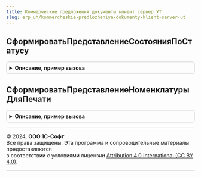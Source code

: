 ```yaml
---
title: Коммерческие предложения документы клиент сервер УТ
slug: erp_uh/kommercheskie-predlozheniya-dokumenty-klient-server-ut
---
```



## СформироватьПредставлениеСостоянияПоСтатусу
<details style="margin: 1em 0; padding: 0.5em; border: 1px solid #ccc; border-radius: 6px;">

<summary style="font-weight: bold; cursor: pointer;">Описание, пример вызова</summary>

```bsl

// См. КоммерческиеПредложенияДокументыКлиентСерверПереопределяемый.СформироватьПредставлениеСостоянияПоСтатусу
//
// Параметры:
//  Форма        - ФормаКлиентскогоПриложения.
//  Статус       - ОпределяемыйТип.СтатусыКоммерческихПредложенийКлиентам.
//  ТекущаяДата  - Дата.
//
Процедура СформироватьПредставлениеСостоянияПоСтатусу(Форма, Статус, ТекущаяДата) Экспорт
```

Пример вызова
```bsl
КоммерческиеПредложенияДокументыКлиентСерверУТ.СформироватьПредставлениеСостоянияПоСтатусу(Форма, Статус, ТекущаяДата) 
```
</details>

## СформироватьПредставлениеНоменклатурыДляПечати
<details style="margin: 1em 0; padding: 0.5em; border: 1px solid #ccc; border-radius: 6px;">

<summary style="font-weight: bold; cursor: pointer;">Описание, пример вызова</summary>

```bsl

// См. КоммерческиеПредложенияДокументыКлиентСерверПереопределяемый.СформироватьПредставлениеНоменклатурыДляПечати
//
Процедура СформироватьПредставлениеНоменклатурыДляПечати(ПредставлениеДляПечати, Номенклатура, Характеристика, СтандартнаяОбработка) Экспорт
```

Пример вызова
```bsl
КоммерческиеПредложенияДокументыКлиентСерверУТ.СформироватьПредставлениеНоменклатурыДляПечати(ПредставлениеДляПечати, Номенклатура, Характеристика, СтандартнаяОбработка) 
```
</details>

---

© 2024, **ООО 1С-Софт**  
Все права защищены. Эта программа и сопроводительные материалы предоставляются  
в соответствии с условиями лицензии [Attribution 4.0 International (CC BY 4.0)](https://creativecommons.org/licenses/by/4.0/legalcode).

---
